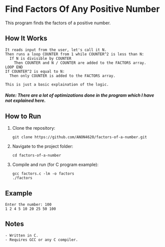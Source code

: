 # Find Factors Of Any Positive Number

This program finds the factors of a positive number.

## How It Works
```
It reads input from the user, let's call it N.
Then runs a loop COUNTER from 1 while COUNTER^2 is less than N:
  If N is divisible by COUNTER
    Then COUNTER and N / COUNTER are added to the FACTORS array.
LOOP END
If COUNTER^2 is equal to N:
  Then only COUNTER is added to the FACTORS array.

This is just a basic explaination of the logic.
```
##### Note: There are a lot of optimizations done in the program which I have not explained here.

## How to Run

1. Clone the repository:
   ```
   git clone https://github.com/ANON4620/factors-of-a-number.git
   ```

2. Navigate to the project folder:
   ```
   cd factors-of-a-number
   ```

3. Compile and run (for C program example):
   ```
   gcc factors.c -lm -o factors
   ./factors
   ```

## Example
```
Enter the number: 100
1 2 4 5 10 20 25 50 100
```

## Notes
```
- Written in C.
- Requires GCC or any C compiler.
```
